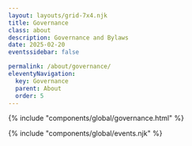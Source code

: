 ```yaml
---
layout: layouts/grid-7x4.njk
title: Governance
class: about
description: Governance and Bylaws
date: 2025-02-20
eventssidebar: false

permalink: /about/governance/
eleventyNavigation:
  key: Governance
  parent: About
  order: 5
---
```




 {% include "components/global/governance.html" %}
<div class="eightypercentborder3rem"></div>
  {% include "components/global/events.njk" %}